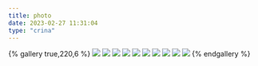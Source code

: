 ```yaml
---
title: photo
date: 2023-02-27 11:31:04
type: "crina"
---
```


{% gallery true,220,6 %}
![](https://s3.bmp.ovh/imgs/2023/02/27/0dad044069214676.jpg)
![](https://s3.bmp.ovh/imgs/2023/02/27/c6543b301f148101.jpg)
![](https://s3.bmp.ovh/imgs/2023/02/27/9a6251c1ff66da6d.jpg)
![](https://s3.bmp.ovh/imgs/2023/02/27/5467b68ec101c842.jpg)
![](https://s3.bmp.ovh/imgs/2023/02/27/77a6a9fedee715c7.jpg)
![](https://s3.bmp.ovh/imgs/2023/02/27/a1eb7bf566cc71ef.jpg)
![](https://s3.bmp.ovh/imgs/2023/02/27/16937fd33a1350f9.jpg)
![](https://s3.bmp.ovh/imgs/2023/02/27/5ae4a043d60c55fe.jpg)
![](https://s3.bmp.ovh/imgs/2023/02/27/9733824891d49a64.jpg)
![](https://s3.bmp.ovh/imgs/2023/02/27/9da52b336d0391ef.jpg)
{% endgallery %}

